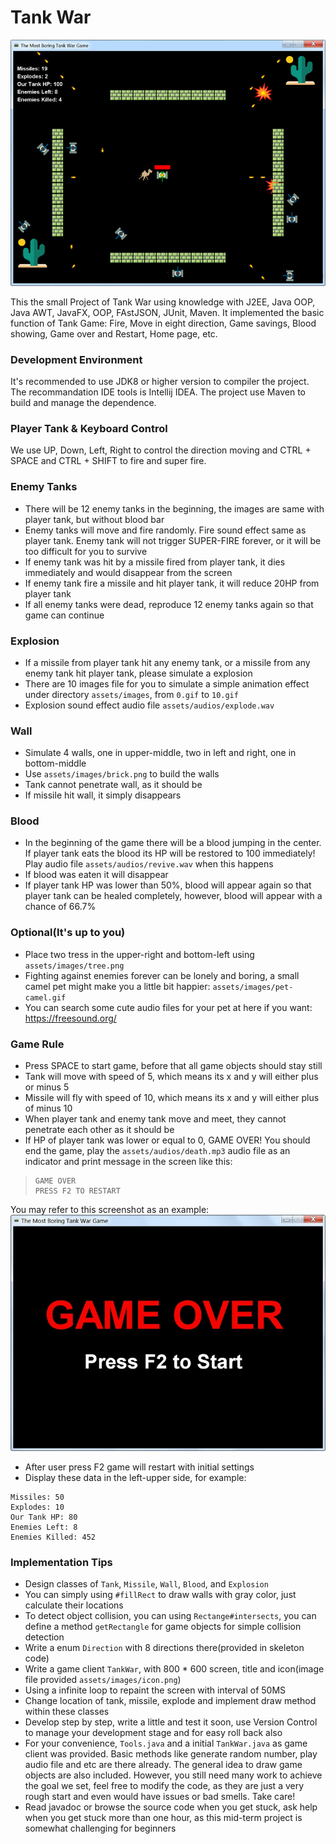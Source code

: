 # Tank War

![](assets/images/demo.jpg)

This the small Project of Tank War using knowledge with J2EE, Java OOP, Java AWT, JavaFX, OOP, FAstJSON, JUnit, Maven.
It implemented the basic function of Tank Game: Fire, Move in eight direction, Game savings, Blood showing, Game over and Restart, Home page, etc. 


### Development Environment

It's recommended to use JDK8 or higher version to compiler the project. The recommandation IDE tools is Intellij IDEA. The project use Maven to build and manage the dependence. 

### Player Tank & Keyboard Control

We use UP, Down, Left, Right to control the direction moving and CTRL + SPACE and CTRL + SHIFT to fire and super fire.


### Enemy Tanks
* There will be 12 enemy tanks in the beginning, the images are same with player tank,
but without blood bar
* Enemy tanks will move and fire randomly. Fire sound effect same as player tank. Enemy
tank will not trigger SUPER-FIRE forever, or it will be too difficult for you to survive
* If enemy tank was hit by a missile fired from player tank, it dies immediately and would
disappear from the screen
* If enemy tank fire a missile and hit player tank, it will reduce 20HP from player tank
* If all enemy tanks were dead, reproduce 12 enemy tanks again so that game can continue

### Explosion
* If a missile from player tank hit any enemy tank, or a missile from any enemy tank hit
player tank, please simulate a explosion
* There are 10 images file for you to simulate a simple animation effect under directory
`assets/images`, from `0.gif` to `10.gif`
* Explosion sound effect audio file `assets/audios/explode.wav`

### Wall
* Simulate 4 walls, one in upper-middle, two in left and right, one in bottom-middle
* Use `assets/images/brick.png` to build the walls
* Tank cannot penetrate wall, as it should be
* If missile hit wall, it simply disappears

### Blood
* In the beginning of the game there will be a blood jumping in the center. If player tank
eats the blood its HP will be restored to 100 immediately! Play audio file `assets/audios/revive.wav`
when this happens
* If blood was eaten it will disappear
* If player tank HP was lower than 50%, blood will appear again so that player tank can be
healed completely, however, blood will appear with a chance of 66.7%

### Optional(It's up to you)
* Place two tress in the upper-right and bottom-left using `assets/images/tree.png`
* Fighting against enemies forever can be lonely and boring, a small camel pet might make you
a little bit happier: `assets/images/pet-camel.gif`
* You can search some cute audio files for your pet at here if you want: https://freesound.org/

### Game Rule
* Press SPACE to start game, before that all game objects should stay still
* Tank will move with speed of 5, which means its x and y will either plus or minus 5
* Missile will fly with speed of 10, which means its x and y will either plus of minus 10
* When player tank and enemy tank move and meet, they cannot penetrate each other as it should be
* If HP of player tank was lower or equal to 0, GAME OVER! You should end the game, play the
`assets/audios/death.mp3` audio file as an indicator and print message in the screen like this:
>     GAME OVER
>     PRESS F2 TO RESTART

You may refer to this screenshot as an example:
![](assets/images/game-over.jpg)

* After user press F2 game will restart with initial settings
* Display these data in the left-upper side, for example:
```
Missiles: 50
Explodes: 10
Our Tank HP: 80
Enemies Left: 8
Enemies Killed: 452
```

### Implementation Tips
* Design classes of `Tank`, `Missile`, `Wall`, `Blood`, and `Explosion`
* You can simply using `#fillRect` to draw walls with gray color, just calculate their locations
* To detect object collision, you can using `Rectange#intersects`, you can define a method `getRectangle`
for game objects for simple collision detection
* Write a enum `Direction` with 8 directions there(provided in skeleton code)
* Write a game client `TankWar`, with 800 * 600 screen, title and icon(image file provided `assets/images/icon.png`)
* Using a infinite loop to repaint the screen with interval of 50MS
* Change location of tank, missile, explode and implement draw method within these classes
* Develop step by step, write a little and test it soon, use Version Control to manage your
development stage and for easy roll back also
* For your convenience, `Tools.java` and a initial `TankWar.java` as game client was provided.
Basic methods like generate random number, play audio file and etc are there already. The general
idea to draw game objects are also included. However, you still need many work to achieve the goal
we set, feel free to modify the code, as they are just a very rough start and even would have issues
or bad smells. Take care!
* Read javadoc or browse the source code when you get stuck, ask help when you get stuck more than
one hour, as this mid-term project is somewhat challenging for beginners

